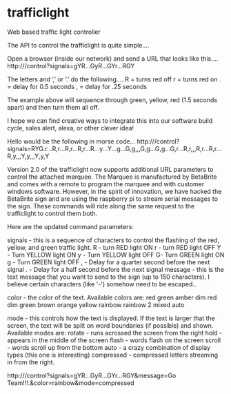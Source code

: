 # trafficlight
Web based traffic light controller


The API to control the trafficlight is quite simple….
 
Open a browser (inside our network) and send a URL that looks like this….
http://<hostname>/control?signals=gYR...GyR...GYr...RGY
 
The letters and ‘,’ or ‘.’  do the following….
R = turns red off
r = turns red on
. = delay for 0.5 seconds
, = delay for .25 seconds
 
The example above will sequence through green, yellow, red (1.5 seconds apart) and then turn them all off.
 
I hope we can find creative ways to integrate this into our software build cycle, sales alert, alexa, or other clever idea!
 
Hello would be the following in morse code…
http://<hostname>/control?signals=RYG.r...R,r...R,r...R,r...R...y...Y...g...G,g,,,G,g...G,g...G,r...R,r,,,R,r...R,r...R,y,,,Y,y,,,Y,y,Y
 
Version 2.0 of the trafficlight now supports additional URL parameters to control the attached marquee. The Marquee is manufactured by BetaBrite and comes with a remote to program the marquee and with customer windows software. However, in the spirit of innovation, we have hacked the BetaBrite sign and are using the raspberry pi to stream serial messages to the sign.  These commands will ride along the same request to the trafficlight to control them both.
 
Here are the updated command parameters:
 
signals - this is a sequence of characters to control the flashing of the red, yellow, and green traffic light.
R - turn RED light ON
r - turn RED light OFF
Y - Turn YELLOW light ON
y - Turn YELLOW light OFF
G- Turn GREEN light ON
g - Turn GREEN light OFF
, - Delay for a quarter second before the next signal
. - Delay for a half second before the next signal
message - this is the text message that you want to send to the sign (up to 150 characters). I believe certain characters (like '-') somehow need to be escaped..

color - the color of the text. Available colors are:
red
green
amber
dim red
dim green
brown
orange
yellow
rainbow
rainbow 2
mixed
auto

mode - this controls how the text is displayed. If the text is larger that the screen, the text will be split on word boundaries (if possible) and shown. Available modes are:
rotate - runs acrossed the screen from the right
hold - appears in the middle of the screen 
flash - words flash on the screen
scroll - words scroll up from the bottom
auto - a crazy combination of display types (this one is interesting)
compressed - compressed letters streaming in from the right.

http://<hostname>/control?signals=gYR...GyR...GYr...RGY&message=Go Team!!!.&color=rainbow&mode=compressed

